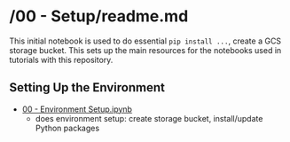 
# /00 - Setup/readme.md

This initial notebook is used to do essential `pip install ...`, create a GCS storage bucket.  This sets up the main resources for the notebooks used in tutorials with this repository.

## Setting Up the Environment
- [00 - Environment Setup.ipynb](./00%20-%20Environment%20Setup.ipynb)
    - does environment setup: create storage bucket, install/update Python packages



